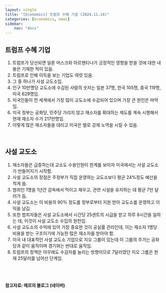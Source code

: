 ```yaml
---
layout: single
title: "[Economics] 트럼프 수혜 기업 (2024.11.14)"
categories: [economics, news]
sidebar:
    nav: "docs"
---
```


## 트럼프 수혜 기업
1. 트럼프가 당선되면 일론 머스크와 아르헨티나가 긍정적인 영향을 받을 것에 대한 내용은 기재한 적이 있음.
1. 트럼프로 인해 이득을 보는 기업도 여럿 있음.
1. 그 중 하나가 사설 교도소임.
1. 인구 10만명당 교도소에 수감된 사람의 숫자는 일본 37명, 한국 105명, 중국 119명, 미국 629명임.
1. 미국인들이 전 세계에서 가장 많이 교도소에 수감되어 있으며 가장 큰 원인은 마약임.
1. 미국 정부는 공화당, 민주당 가리지 않고 재소자를 확대하는 제도를 계속 시행해서 현재 재소자 수가 217만명임.
1. 이렇게 많은 재소자들을 데리고 미국은 벌로 강제 노역을 시킬 수 있음.

<br/>

## 사설 교도소
1. 재소자들은 급증하는데 교소도 수용인원이 한계를 보이자 미국에서는 사설 교도소가 만들어지기 시작함.
1. 사설 교도소의 장점은 주정부가 직접 운영하는 교도소보다 평균 24%정도 예산을 적게 씀.
1. 범죄인 1명을 1년간 감옥에서 먹이고 재우고, 관련 시설을 유지하는 데 평균 7만 달러가 듬.
1. 사설 교도소는 이 비용의 90% 정도를 정부로부터 지원 받아 교도소를 운영하고 이익을 남김.
1. 또한 범죄자들은 사설 교도소에서 시간당 25센트의 시급을 받고 하루 8시간을 일하는 데, 이것이 사설 교도소 수입의 원천임.
1. 사설 교도소의 수익에 있어 가장 중요한 것이 공실률 관리인데, 이는 재소자 1명당 비용을 받는 구조이기에 가능한 많은 재소자를 받아야 함.
1. 미국 내 대표적인 사설 교도소 기업으로 지오 그룹이 있는데 이 그룹의 주가는 공화당과 같이 움직이며 경기와는 반대로 움직임.
1. 트럼프의 정책은 아무래도 수감자를 늘리는 방향이므로 7달러였던 지오 그룹은 현재 25달러를 넘어선 단계임.


<br/>
<br/>

#### 참고자료: 메르의 블로그 (네이버) 